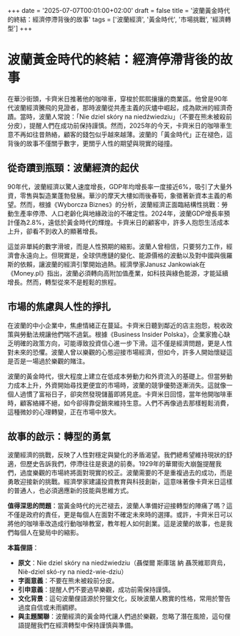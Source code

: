 +++ 
date = '2025-07-07T00:01:00+02:00'
draft = false
title = '波蘭黃金時代的終結：經濟停滯背後的故事'
tags = ['波蘭經濟', '黃金時代', '市場挑戰', '經濟轉型']
+++


# 波蘭黃金時代的終結：經濟停滯背後的故事

在華沙街頭，卡齊米日推著他的咖啡車，穿梭於熙熙攘攘的商業區。他曾是90年代波蘭經濟騰飛的見證者，那時波蘭從共產主義的灰燼中崛起，成為歐洲的經濟奇蹟。當時，波蘭人常說：「Nie dziel skóry na niedźwiedziu」（不要在熊未被殺前分皮），提醒人們在成功前保持謹慎。然而，2025年的今天，卡齊米日的咖啡車生意不再如往昔熱絡，顧客的錢包似乎越來越薄。波蘭的「黃金時代」正在褪色，這背後的故事不僅關乎數字，更關乎人性的期望與現實的碰撞。

## 從奇蹟到瓶頸：波蘭經濟的起伏

90年代，波蘭經濟以驚人速度增長，GDP年均增長率一度接近6%，吸引了大量外資，零售與製造業蓬勃發展。華沙的摩天大樓如雨後春筍，象徵著新資本主義的希望。然而，根據《Wyborcza Biznes》的分析，波蘭經濟正面臨結構性挑戰：勞動生產率停滯、人口老齡化與地緣政治的不確定性。2024年，波蘭GDP增長率預計僅為2.8%，遠低於黃金時代的輝煌。卡齊米日的顧客中，許多人抱怨生活成本上升，卻看不到收入的顯著增長。[](https://businessinsider.com.pl/wiadomosci/donald-trump-grozi-nowemu-jorkowi-kara-w-tle-wybory-na-burmistrza/g20newd)

這並非單純的數字滑坡，而是人性預期的縮影。波蘭人曾相信，只要努力工作，經濟會永遠向上。但現實是，全球供應鏈的變化、能源價格的波動以及對中國與俄羅斯的依賴，讓波蘭的經濟引擎開始過熱。經濟學家Janusz Jankowiak在《Money.pl》指出，波蘭必須轉向高附加值產業，如科技與綠色能源，才能延續增長。然而，轉型從來不是輕鬆的旅程。[](https://www.amerbroker.pl/?go=content&action=show&id=439)

## 市場的焦慮與人性的掙扎

在波蘭的中小企業中，焦慮情緒正在蔓延。卡齊米日聽到鄰近的店主抱怨，稅收政策與勞動法規讓他們喘不過氣。根據《Business Insider Polska》，企業家擔心缺乏明確的政策方向，可能導致投資信心進一步下滑。這不僅是經濟問題，更是人性對未來的恐懼。波蘭人曾以樂觀的心態迎接市場經濟，但如今，許多人開始懷疑這是否是一場過於樂觀的賭注。[](https://www.rp.pl/)

波蘭的黃金時代，很大程度上建立在低成本勞動力和外資流入的基礎上。但當勞動力成本上升，外資開始尋找更便宜的市場時，波蘭的競爭優勢逐漸消失。這就像一個人過慣了富裕日子，卻突然發現儲蓄即將見底。卡齊米日回憶，當年他開咖啡車時，顧客絡繹不絕，如今卻得靠促銷來維持生意。人們不再像過去那樣輕鬆消費，這種微妙的心理轉變，正在市場中放大。

## 故事的啟示：轉型的勇氣

波蘭經濟的挑戰，反映了人性對穩定與變化的矛盾渴望。我們總希望維持現狀的舒適，但歷史告訴我們，停滯往往是衰退的前奏。1929年的華爾街大崩盤提醒我們，過度樂觀的市場終將面對現實的校正。波蘭需要的不是重複過去的成功，而是勇敢迎接新的挑戰。經濟學家建議投資教育與科技創新，這意味著像卡齊米日這樣的普通人，也必須適應新的技能與思維方式。[](https://historykon.pl/24-pazdziernika-1929-roku-nastapil-wielki-krach-na-wall-street-wybuchl-wielki-kryzys/)

**值得深思的問題**：當黃金時代的光芒褪去，波蘭人準備好迎接轉型的陣痛了嗎？這不僅是政府的責任，更是每個人在面對不確定未來時的選擇。或許，卡齊米日可以將他的咖啡車改造成行動咖啡教室，教年輕人如何創業。這是波蘭的故事，也是我們每個人在變局中的縮影。

**本篇俚語**：  
- **原文**：Nie dziel skóry na niedźwiedziu（聶傑爾 斯庫瑞 納 聶茨維耶齊烏，Niè-dziel skó-ry na niedź-wie-dziu）  
- **字面意義**：不要在熊未被殺前分皮。  
- **引申意義**：提醒人們不要過早樂觀，成功前需保持謹慎。  
- **文化背景**：這句波蘭俚語源於狩獵文化，反映波蘭人務實的性格，常用於警告過度自信或未雨綢繆。  
- **與主題關聯**：波蘭經濟的黃金時代讓人們過於樂觀，忽略了潛在風險，這句俚語提醒我們在經濟轉型中保持謹慎與準備。